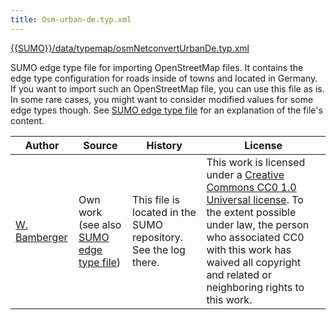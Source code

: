 ```yaml
---
title: Osm-urban-de.typ.xml
---
```


[{{SUMO}}/data/typemap/osmNetconvertUrbanDe.typ.xml]({{Source}}data/typemap/osmNetconvertUrbanDe.typ.xml)

SUMO edge type file for importing OpenStreetMap files. It contains the
edge type configuration for roads inside of towns and located in
Germany. If you want to import such an OpenStreetMap file, you can use
this file as is. In some rare cases, you might want to consider modified
values for some edge types though. See [SUMO edge type
file](SUMO_edge_type_file.md) for an explanation of the file's
content.

| Author | Source | History | License |
| ------ | ------ | ------- | ------- |
| [W. Bamberger](https://sourceforge.net/users/w-bamberger)| Own work (see also [SUMO edge type file](SUMO_edge_type_file.md)) | This file is located in the SUMO repository. See the log there. | This work is licensed under a <a href="https://creativecommons.org/publicdomain/zero/1.0/">Creative Commons CC0 1.0 Universal license</a>. To the extent possible under law, the person who associated CC0 with this work has waived all copyright and related or neighboring rights to this work. |
